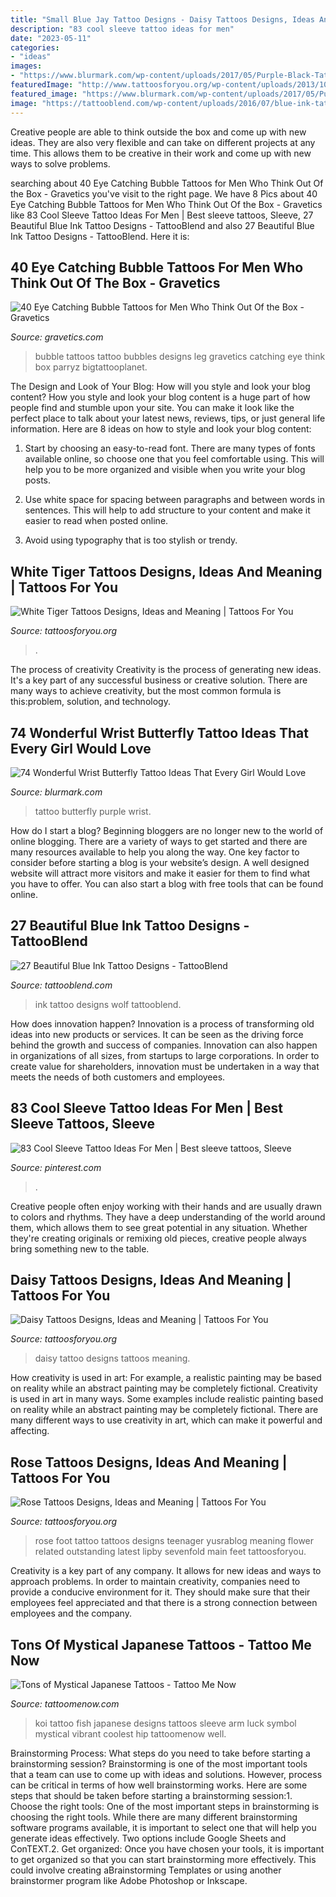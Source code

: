 ```yaml
---
title: "Small Blue Jay Tattoo Designs - Daisy Tattoos Designs, Ideas And Meaning"
description: "83 cool sleeve tattoo ideas for men"
date: "2023-05-11"
categories:
- "ideas"
images:
- "https://www.blurmark.com/wp-content/uploads/2017/05/Purple-Black-Tattoo.jpg"
featuredImage: "http://www.tattoosforyou.org/wp-content/uploads/2013/10/Daisy-Tattoo.jpg"
featured_image: "https://www.blurmark.com/wp-content/uploads/2017/05/Purple-Black-Tattoo.jpg"
image: "https://tattooblend.com/wp-content/uploads/2016/07/blue-ink-tattoo-design-16.jpg"
---
```



Creative people are able to think outside the box and come up with new ideas. They are also very flexible and can take on different projects at any time. This allows them to be creative in their work and come up with new ways to solve problems.

	

		
searching about 40 Eye Catching Bubble Tattoos for Men Who Think Out Of the Box - Gravetics you've visit to the right page. We have 8 Pics about 40 Eye Catching Bubble Tattoos for Men Who Think Out Of the Box - Gravetics like 83 Cool Sleeve Tattoo Ideas For Men | Best sleeve tattoos, Sleeve, 27 Beautiful Blue Ink Tattoo Designs - TattooBlend and also 27 Beautiful Blue Ink Tattoo Designs - TattooBlend. Here it is:
		
    
## 40 Eye Catching Bubble Tattoos For Men Who Think Out Of The Box - Gravetics

<img loading=lazy src="https://www.gravetics.com/wp-content/uploads/2017/06/Blue-Bubbles-On-Leg.jpg" onerror="this.onerror=null;this.src='https://tse1.mm.bing.net/th?id=OIP.NJ-cZa7Y_Nl9ondSipiJ0QAAAA&amp;pid=15.1';" alt="40 Eye Catching Bubble Tattoos for Men Who Think Out Of the Box - Gravetics">

_Source: gravetics.com_

>bubble tattoos tattoo bubbles designs leg gravetics catching eye think box parryz bigtattooplanet. 

	

The Design and Look of Your Blog: How will you style and look your blog content?
How you style and look your blog content is a huge part of how people find and stumble upon your site. You can make it look like the perfect place to talk about your latest news, reviews, tips, or just general life information. Here are 8 ideas on how to style and look your blog content:
1. Start by choosing an easy-to-read font. There are many types of fonts available online, so choose one that you feel comfortable using. This will help you to be more organized and visible when you write your blog posts.

2. Use white space for spacing between paragraphs and between words in sentences. This will help to add structure to your content and make it easier to read when posted online.

3. Avoid using typography that is too stylish or trendy.

    
## White Tiger Tattoos Designs, Ideas And Meaning | Tattoos For You

<img loading=lazy src="https://www.tattoosforyou.org/wp-content/uploads/2016/03/White-Tiger-Tattoo-Sleeve.jpg" onerror="this.onerror=null;this.src='https://tse4.mm.bing.net/th?id=OIP.FTuNn0t4Fx-2iS0zWi8nUAHaLG&amp;pid=15.1';" alt="White Tiger Tattoos Designs, Ideas and Meaning | Tattoos For You">

_Source: tattoosforyou.org_

>. 

	

The process of creativity
Creativity is the process of generating new ideas. It's a key part of any successful business or creative solution. There are many ways to achieve creativity, but the most common formula is this:problem, solution, and technology.

    
## 74 Wonderful Wrist Butterfly Tattoo Ideas That Every Girl Would Love

<img loading=lazy src="https://www.blurmark.com/wp-content/uploads/2017/05/Purple-Black-Tattoo.jpg" onerror="this.onerror=null;this.src='https://tse3.mm.bing.net/th?id=OIP.gYHZ50Qr0md2ln-HQI-T8wHaJ4&amp;pid=15.1';" alt="74 Wonderful Wrist Butterfly Tattoo Ideas That Every Girl Would Love">

_Source: blurmark.com_

>tattoo butterfly purple wrist. 

	

How do I start a blog?
Beginning bloggers are no longer new to the world of online blogging. There are a variety of ways to get started and there are many resources available to help you along the way. One key factor to consider before starting a blog is your website’s design. A well designed website will attract more visitors and make it easier for them to find what you have to offer. You can also start a blog with free tools that can be found online.

    
## 27 Beautiful Blue Ink Tattoo Designs - TattooBlend

<img loading=lazy src="https://tattooblend.com/wp-content/uploads/2016/07/blue-ink-tattoo-design-16.jpg" onerror="this.onerror=null;this.src='https://tse2.mm.bing.net/th?id=OIP.DNne-vsxRLwk0IQK_xWjuAHaJs&amp;pid=15.1';" alt="27 Beautiful Blue Ink Tattoo Designs - TattooBlend">

_Source: tattooblend.com_

>ink tattoo designs wolf tattooblend. 

	

How does innovation happen?
Innovation is a process of transforming old ideas into new products or services. It can be seen as the driving force behind the growth and success of companies. Innovation can also happen in organizations of all sizes, from startups to large corporations. In order to create value for shareholders, innovation must be undertaken in a way that meets the needs of both customers and employees.

    
## 83 Cool Sleeve Tattoo Ideas For Men | Best Sleeve Tattoos, Sleeve

<img loading=lazy src="https://i.pinimg.com/736x/26/25/97/2625970b82dff28ae4d68849b3c945fc.jpg" onerror="this.onerror=null;this.src='https://tse4.mm.bing.net/th?id=OIP.S1zEQT3xaPBLPIy-T1pJcwHaPZ&amp;pid=15.1';" alt="83 Cool Sleeve Tattoo Ideas For Men | Best sleeve tattoos, Sleeve">

_Source: pinterest.com_

>. 

	

Creative people often enjoy working with their hands and are usually drawn to colors and rhythms. They have a deep understanding of the world around them, which allows them to see great potential in any situation. Whether they're creating originals or remixing old pieces, creative people always bring something new to the table.

    
## Daisy Tattoos Designs, Ideas And Meaning | Tattoos For You

<img loading=lazy src="http://www.tattoosforyou.org/wp-content/uploads/2013/10/Daisy-Tattoo.jpg" onerror="this.onerror=null;this.src='https://tse4.mm.bing.net/th?id=OIP.l5xNCrVBqTDKo6F5hl-LGAHaFj&amp;pid=15.1';" alt="Daisy Tattoos Designs, Ideas and Meaning | Tattoos For You">

_Source: tattoosforyou.org_

>daisy tattoo designs tattoos meaning. 

	

How creativity is used in art: For example, a realistic painting may be based on reality while an abstract painting may be completely fictional.
Creativity is used in art in many ways. Some examples include realistic painting based on reality while an abstract painting may be completely fictional. There are many different ways to use creativity in art, which can make it powerful and affecting.

    
## Rose Tattoos Designs, Ideas And Meaning | Tattoos For You

<img loading=lazy src="http://www.tattoosforyou.org/wp-content/uploads/2013/09/Rose-Tattoos-on-Foot.jpg" onerror="this.onerror=null;this.src='https://tse1.mm.bing.net/th?id=OIP.6UQJWzBTJo88z1RccABCgQHaFj&amp;pid=15.1';" alt="Rose Tattoos Designs, Ideas and Meaning | Tattoos For You">

_Source: tattoosforyou.org_

>rose foot tattoo tattoos designs teenager yusrablog meaning flower related outstanding latest lipby sevenfold main feet tattoosforyou. 

	

Creativity is a key part of any company. It allows for new ideas and ways to approach problems. In order to maintain creativity, companies need to provide a conducive environment for it. They should make sure that their employees feel appreciated and that there is a strong connection between employees and the company.

    
## Tons Of Mystical Japanese Tattoos - Tattoo Me Now

<img loading=lazy src="https://www.tattoomenow.com/tattoo-designs/wp-content/uploads/2013/01/koi_tattoo-695x926.jpg" onerror="this.onerror=null;this.src='https://tse1.mm.bing.net/th?id=OIP.HrUz52HTQ7bzdQdtqqCckwHaJ3&amp;pid=15.1';" alt="Tons of Mystical Japanese Tattoos - Tattoo Me Now">

_Source: tattoomenow.com_

>koi tattoo fish japanese designs tattoos sleeve arm luck symbol mystical vibrant coolest hip tattoomenow well. 

	

Brainstorming Process: What steps do you need to take before starting a brainstorming session?
Brainstorming is one of the most important tools that a team can use to come up with ideas and solutions. However, process can be critical in terms of how well brainstorming works. Here are some steps that should be taken before starting a brainstorming session:1. Choose the right tools: One of the most important steps in brainstorming is choosing the right tools. While there are many different brainstorming software programs available, it is important to select one that will help you generate ideas effectively. Two options include Google Sheets and ConTEXT.2. Get organized: Once you have chosen your tools, it is important to get organized so that you can start brainstorming more effectively. This could involve creating aBrainstorming Templates or using another brainstormer program like Adobe Photoshop or Inkscape.
